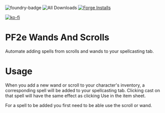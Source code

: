 ![foundry-badge](https://img.shields.io/badge/foundry-v11-informational)
![All Downloads](https://img.shields.io/github/downloads/rowiz49/pf2e-wands-and-scrolls/total?style=for-the-badge)
[![Forge Installs](https://img.shields.io/badge/dynamic/json?label=Forge%20Installs&query=package.installs&suffix=%25&url=https%3A%2F%2Fforge-vtt.com%2Fapi%2Fbazaar%2Fpackage%2Fpf2e-wands-and-scrolls&colorB=4aa94a)](https://forge-vtt.com/bazaar#package=pf2e-wands-and-scrolls)

[![ko-fi](https://ko-fi.com/img/githubbutton_sm.svg)](https://ko-fi.com/S6S1TRVHB)
# PF2e Wands And Scrolls

Automate adding spells from scrolls and wands to your spellcasting tab.

# Usage

When you add a new wand or scroll to your character's inventory, a corresponding spell will be added to your spellcasting tab. Clicking cast on that spell will have the same effect as clicking Use in the item sheet.

For a spell to be added you first need to be able use the scroll or wand.
